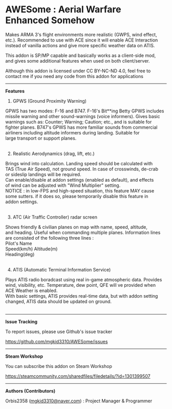 # AWESome : Aerial Warfare Enhanced Somehow   

Makes ARMA 3's flight environments more realistic (GWPS, wind effect,  
etc.). Recommended to use with ACE since it will enable ACE Interaction  
instead of vanilla actions and give more specific weather data on ATIS.  

This addon is SP/MP capable and basically works as a client-side mod,  
and gives some additional features when used on both client/server.  

Although this addon is licensed under CC BY-NC-ND 4.0, feel free to  
contact me if you need any code from this addon for applications  

----

**Features**  

1. GPWS (Ground Proximity Warning)  

GPWS has two modes: F-16 and B747. F-16's Bit**ing Betty GPWS includes  
missile warning and other sound-warnings (voice informers). Gives basic  
warnings such as: Counter; Warning; Caution; etc., and is suitable for  
fighter planes. B747's GPWS has more familiar sounds from commercial  
airliners including altitude informers during landing. Suitable for  
large transport or support planes.  
&nbsp;

2. Realistic Aerodynamics (drag, lift, etc.)  

Brings wind into calculation. Landing speed should be calculated with  
TAS (True Air Speed), not ground speed. In case of crosswinds, de-crab  
or sideslip landings will be required.  
Can enable/disable at addon settings (enabled as default), and effects  
of wind can be adjusted with "Wind Multiplier" setting.  
NOTICE : in low-FPS and high-speed situation, this feature MAY cause  
some sutters. if it does so, please temporarily disable this feature in  
addon settings.  
&nbsp;

3. ATC (Air Traffic Controller) radar screen  

Shows friendly & civilian planes on map with name, speed, altitude,  
and heading. Useful when commanding multiple planes. Information lines  
are consisted of the following three lines :  
Pilot's Name  
Speed(km/h) Altitude(m)  
Heading(deg)  
&nbsp;

4. ATIS (Automatic Terminal Information Service)  

Plays ATIS radio boradcast using real in-game atmospheric data. Provides  
wind, visibility, etc. Temperature, dew point, QFE will ve provided when  
ACE Weather is enabled.  
With basic settings, ATIS provides real-time data, but with addon setting  
changed, ATIS data should be updated on ground.  
&nbsp;

----

**Issue Tracking**  

To report issues, please use Github's issue tracker  

https://github.com/mgkid3310/AWESome/issues  

----

**Steam Workshop**  

You can subscribe this addon on Steam Workshop  

https://steamcommunity.com/sharedfiles/filedetails/?id=1301399507

----

**Authors (Contributors)**  

Orbis2358 (mgkid3310@naver.com) : Project Manager & Programmer  
